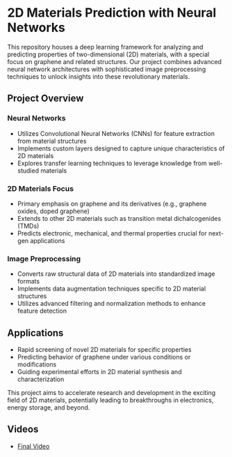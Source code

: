 # 2D Materials Prediction with Neural Networks

This repository houses a deep learning framework for analyzing and predicting properties of two-dimensional (2D) materials, with a special focus on graphene and related structures. Our project combines advanced neural network architectures with sophisticated image preprocessing techniques to unlock insights into these revolutionary materials.

## Project Overview

### Neural Networks
- Utilizes Convolutional Neural Networks (CNNs) for feature extraction from material structures
- Implements custom layers designed to capture unique characteristics of 2D materials
- Explores transfer learning techniques to leverage knowledge from well-studied materials

### 2D Materials Focus
- Primary emphasis on graphene and its derivatives (e.g., graphene oxides, doped graphene)
- Extends to other 2D materials such as transition metal dichalcogenides (TMDs)
- Predicts electronic, mechanical, and thermal properties crucial for next-gen applications

### Image Preprocessing
- Converts raw structural data of 2D materials into standardized image formats
- Implements data augmentation techniques specific to 2D material structures
- Utilizes advanced filtering and normalization methods to enhance feature detection

## Applications
- Rapid screening of novel 2D materials for specific properties
- Predicting behavior of graphene under various conditions or modifications
- Guiding experimental efforts in 2D material synthesis and characterization

This project aims to accelerate research and development in the exciting field of 2D materials, potentially leading to breakthroughs in electronics, energy storage, and beyond.

## Videos
- [Final Video](https://www.youtube.com/watch?v=en6OTQusNDI)


